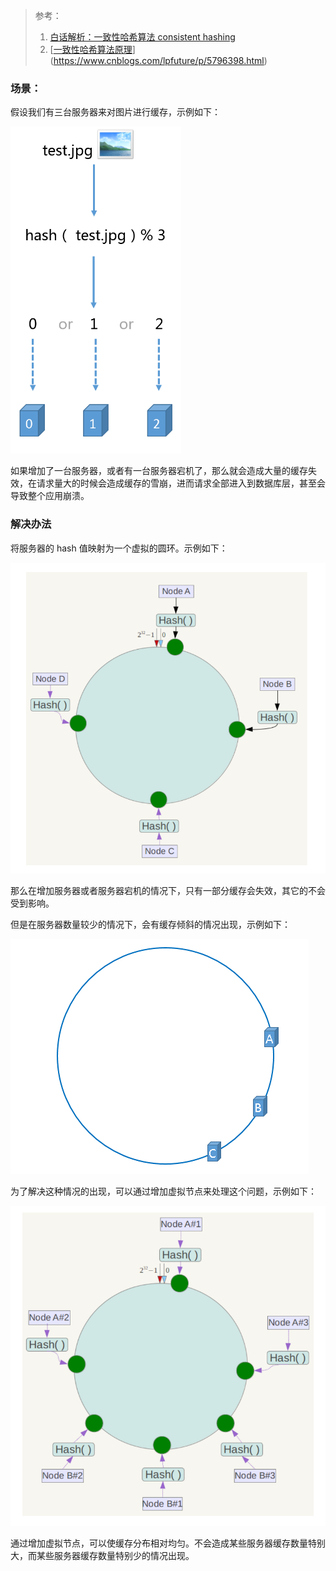 > 参考：
>
> 1. [白话解析：一致性哈希算法 consistent hashing](http://www.zsythink.net/archives/1182)
> 2. [[一致性哈希算法原理](https://www.cnblogs.com/lpfuture/p/5796398.html)](https://www.cnblogs.com/lpfuture/p/5796398.html)

### 场景：

假设我们有三台服务器来对图片进行缓存，示例如下：

![](images/hash.png)

如果增加了一台服务器，或者有一台服务器宕机了，那么就会造成大量的缓存失效，在请求量大的时候会造成缓存的雪崩，进而请求全部进入到数据库层，甚至会导致整个应用崩溃。

### 解决办法

将服务器的 hash 值映射为一个虚拟的圆环。示例如下：

![](images/498077.png)

那么在增加服务器或者服务器宕机的情况下，只有一部分缓存会失效，其它的不会受到影响。

但是在服务器数量较少的情况下，会有缓存倾斜的情况出现，示例如下：

![](images/498078.png)

为了解决这种情况的出现，可以通过增加虚拟节点来处理这个问题，示例如下：

![](images/498079.png)

通过增加虚拟节点，可以使缓存分布相对均匀。不会造成某些服务器缓存数量特别大，而某些服务器缓存数量特别少的情况出现。